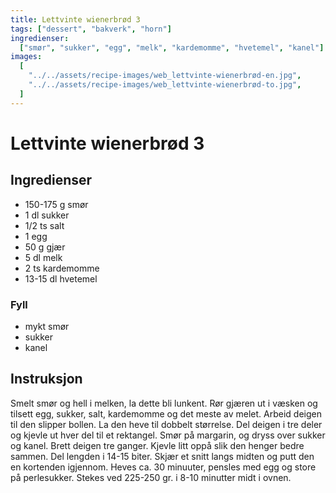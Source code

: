 ```yaml
---
title: Lettvinte wienerbrød 3
tags: ["dessert", "bakverk", "horn"]
ingredienser:
  ["smør", "sukker", "egg", "melk", "kardemomme", "hvetemel", "kanel"]
images:
  [
    "../../assets/recipe-images/web_lettvinte-wienerbrød-en.jpg",
    "../../assets/recipe-images/web_lettvinte-wienerbrød-to.jpg",
  ]
---
```


# Lettvinte wienerbrød 3

## Ingredienser

- 150-175 g smør
- 1 dl sukker
- 1/2 ts salt
- 1 egg
- 50 g gjær
- 5 dl melk
- 2 ts kardemomme
- 13-15 dl hvetemel

### Fyll

- mykt smør
- sukker
- kanel

## Instruksjon

Smelt smør og hell i melken, la dette bli lunkent. Rør gjæren ut i væsken og tilsett egg, sukker, salt, kardemomme og det meste av melet. Arbeid deigen til den slipper bollen. La den heve til dobbelt størrelse. Del deigen i tre deler og kjevle ut hver del til et rektangel. Smør på margarin, og dryss over sukker og kanel. Brett deigen tre ganger. Kjevle litt oppå slik den henger bedre sammen. Del lengden i 14-15 biter. Skjær et snitt langs midten og putt den en kortenden igjennom. Heves ca. 30 minuuter, pensles med egg og store på perlesukker. Stekes ved 225-250 gr. i 8-10 minutter midt i ovnen.
